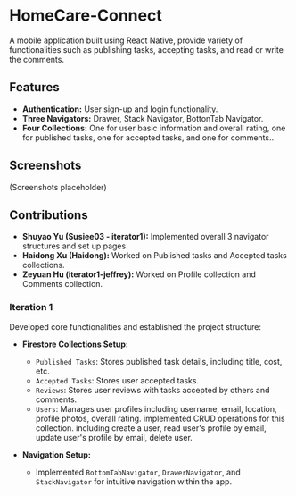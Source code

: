 # HomeCare-Connect
A mobile application built using React Native, provide variety of functionalities such as publishing tasks, accepting tasks, and read or write the comments.

## Features

- **Authentication:** User sign-up and login functionality.
- **Three Navigators:** Drawer, Stack Navigator, BottonTab Navigator.
- **Four Collections:** One for user basic information and overall rating, one for published tasks, one for accepted tasks, and one for comments..


## Screenshots

(Screenshots placeholder)

## Contributions

- **Shuyao Yu (Susiee03 - iterator1):** Implemented overall 3 navigator structures and set up pages.
- **Haidong Xu (Haidong):** Worked on Published tasks and Accepted tasks collections.
- **Zeyuan Hu (iterator1-jeffrey):** Worked on Profile collection and Comments collection.

### Iteration 1

Developed core functionalities and established the project structure:

- **Firestore Collections Setup:**

  - `Published Tasks`: Stores published task details, including title, cost, etc.
  - `Accepted Tasks`: Stores user accepted tasks.
  - `Reviews`: Stores user reviews with tasks accepted by others and comments.
  - `Users`: Manages user profiles including username, email, location, profile photos, overall rating. implemented CRUD operations for this collection. including create a user, read user's profile by email, update user's profile by email, delete user.

- **Navigation Setup:**
  - Implemented `BottomTabNavigator`, `DrawerNavigator`, and `StackNavigator` for intuitive navigation within the app.

